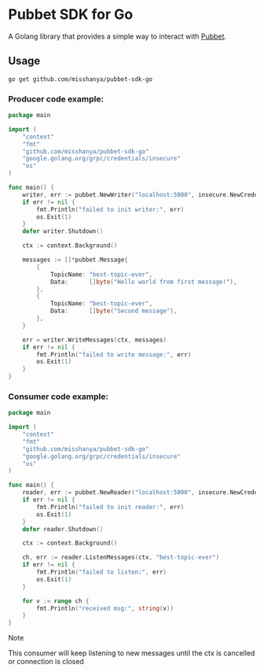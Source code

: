 # Pubbet SDK for Go

A Golang library that provides a simple way to interact with [Pubbet](https://github.com/misshanya/pubbet).

## Usage

```shell
go get github.com/misshanya/pubbet-sdk-go
```

### Producer code example:

```go
package main

import (
	"context"
	"fmt"
	"github.com/misshanya/pubbet-sdk-go"
	"google.golang.org/grpc/credentials/insecure"
	"os"
)

func main() {
	writer, err := pubbet.NewWriter("localhost:5000", insecure.NewCredentials())
	if err != nil {
		fmt.Println("failed to init writer:", err)
		os.Exit(1)
	}
	defer writer.Shutdown()

	ctx := context.Background()

	messages := []*pubbet.Message{
		{
			TopicName: "best-topic-ever",
			Data:      []byte("Hello world from first message!"),
		},
		{
			TopicName: "best-topic-ever",
			Data:      []byte("Second message"),
		},
	}

	err = writer.WriteMessages(ctx, messages)
	if err != nil {
		fmt.Println("failed to write message:", err)
		os.Exit(1)
	}
}
```

### Consumer code example:

```go
package main

import (
	"context"
	"fmt"
	"github.com/misshanya/pubbet-sdk-go"
	"google.golang.org/grpc/credentials/insecure"
	"os"
)

func main() {
	reader, err := pubbet.NewReader("localhost:5000", insecure.NewCredentials())
	if err != nil {
		fmt.Println("failed to init reader:", err)
		os.Exit(1)
	}
	defer reader.Shutdown()

	ctx := context.Background()

	ch, err := reader.ListenMessages(ctx, "best-topic-ever")
	if err != nil {
		fmt.Println("failed to listen:", err)
		os.Exit(1)
	}

	for v := range ch {
		fmt.Println("received msg:", string(v))
	}
}
```

> [!NOTE]
> This consumer will keep listening to new messages until the ctx is cancelled or connection is closed